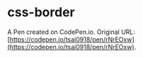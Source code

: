 # css-border

A Pen created on CodePen.io. Original URL: [https://codepen.io/tsai0918/pen/rNrEOxw](https://codepen.io/tsai0918/pen/rNrEOxw).

